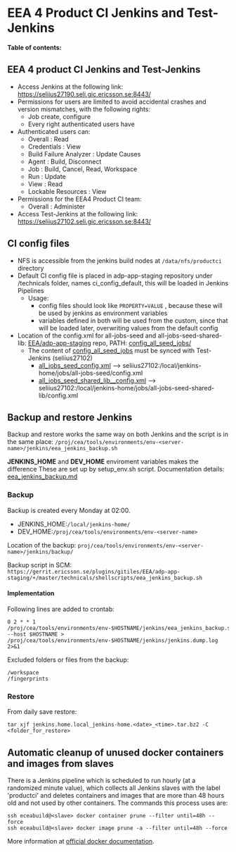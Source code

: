 # EEA 4 Product CI Jenkins and Test-Jenkins

**Table of contents:**
<!-- START doctoc
...
END doctoc -->

## EEA 4 product CI Jenkins and Test-Jenkins

+ Access Jenkins at the following link: <https://seliius27190.seli.gic.ericsson.se:8443/>
+ Permissions for users are limited to avoid accidental crashes and version mismatches, with the following rights:
  + Job create, configure
  + Every right authenticated users have
+ Authenticated users can:
  + Overall : Read
  + Credentials : View
  + Build Failure Analyzer : Update Causes
  + Agent : Build, Disconnect
  + Job : Build, Cancel, Read, Workspace
  + Run : Update
  + View : Read
  + Lockable Resources : View
+ Permissions for the EEA4 Product CI team:
  + Overall : Administer
+ Access Test-Jenkins at the following link: <https://seliius27102.seli.gic.ericsson.se:8443/>

## CI config files

+ NFS is accessible from the jenkins build nodes at ```/data/nfs/productci``` directory
+ Default CI config file is placed in adp-app-staging repository under /technicals folder, names ci_config_default, this will be loaded in Jenkins Pipelines
  + Usage:
    + config files should look like ```PROPERTY=VALUE``` , because these will be used by jenkins as environment variables
    + variables defined in both will be used from the custom, since that will be loaded later, overwriting values from the default config
+ Location of the config.xml for all-jobs-seed and all-jobs-seed-shared-lib: [EEA/adp-app-staging](https://gerrit.ericsson.se/#/admin/projects/EEA/adp-app-staging) repo, PATH: [config_all_seed_jobs/](https://gerrit.ericsson.se/plugins/gitiles/EEA/adp-app-staging/+/master/config_all_seed_jobs/)
  + The content of [config_all_seed_jobs](https://gerrit.ericsson.se/plugins/gitiles/EEA/adp-app-staging/+/master/config_all_seed_jobs/) must be synced with Test-Jenkins (seliius27102)
    + [all_jobs_seed_config.xml](https://gerrit.ericsson.se/plugins/gitiles/EEA/adp-app-staging/+/master/config_all_seed_jobs/all_jobs_seed_config.xml) --> seliius27102:/local/jenkins-home/jobs/all-jobs-seed/config.xml
    + [all_jobs_seed_shared_lib__config.xml](https://gerrit.ericsson.se/plugins/gitiles/EEA/adp-app-staging/+/master/config_all_seed_jobs/all_jobs_seed_shared_lib__config.xml) --> seliius27102:/local/jenkins-home/jobs/all-jobs-seed-shared-lib/config.xml

## Backup and restore Jenkins

Backup and restore works the same way on both Jenkins and the script  is in the same place:
```/proj/cea/tools/environments/env-<server-name>/jenkins/eea_jenkins_backup.sh```

**JENKINS_HOME** and **DEV_HOME** enviroment variables makes the difference
These are set up by setup_env.sh script.
Documentation details: [eea_jenkins_backup.md](eea_jenkins_backup.md)

### Backup

Backup is created every Monday at 02:00.

+ JENKINS_HOME:```/local/jenkins-home/```
+ DEV_HOME:```/proj/cea/tools/environments/env-<server-name>```

Location of the backup:
```proj/cea/tools/environments/env-<server-name>/jenkins/backup/```

Backup script in SCM: ```https://gerrit.ericsson.se/plugins/gitiles/EEA/adp-app-staging/+/master/technicals/shellscripts/eea_jenkins_backup.sh```

#### Implementation

Following lines are added to crontab:

```
0 2 * * 1 /proj/cea/tools/environments/env-$HOSTNAME/jenkins/eea_jenkins_backup.sh --host $HOSTNAME > /proj/cea/tools/environments/env-$HOSTNAME/jenkins/jenkins.dump.log 2>&1
```

Excluded folders or files from the backup:

```
/workspace
/fingerprints
```

### Restore

From daily save restore:

```
tar xjf jenkins.home.local_jenkins-home.<date>_<time>.tar.bz2 -C <folder_for_restore>
```

## Automatic cleanup of unused docker containers and images from slaves

There is a Jenkins pipeline which is scheduled to run hourly (at a randomized minute value), which collects all Jenkins slaves with the label 'productci' and deletes containers and images that are more than 48 hours old and not used by other containers. The commands this process uses are:

```
ssh eceabuild@<slave> docker container prune --filter until=48h --force
ssh eceabuild@<slave> docker image prune -a --filter until=48h --force
```

More information at [official docker documentation](https://docs.docker.com/config/pruning/).

